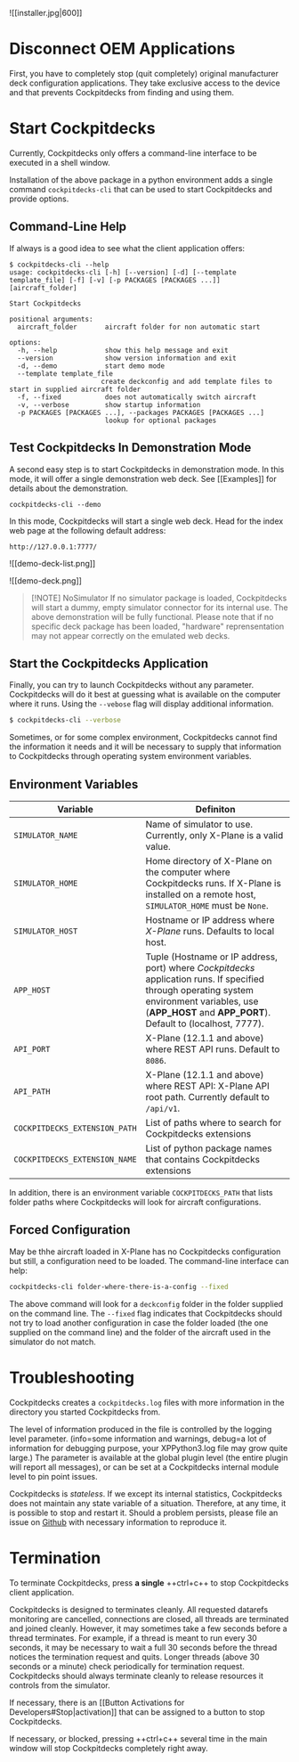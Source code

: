 ![[installer.jpg|600]]

# Disconnect OEM Applications

First, you have to completely stop (quit completely) original manufacturer deck configuration applications. They take exclusive access to the device and that prevents Cockpitdecks from finding and using them.

# Start Cockpitdecks

Currently, Cockpitdecks only offers a command-line interface to be executed in a shell window.

Installation of the above package in a python environment adds a single command `cockpitdecks-cli` that can be used to start Cockpitdecks and provide options.

## Command-Line Help

If always is a good idea to see what the client application offers:

```
$ cockpitdecks-cli --help
usage: cockpitdecks-cli [-h] [--version] [-d] [--template template_file] [-f] [-v] [-p PACKAGES [PACKAGES ...]] [aircraft_folder]
  
Start Cockpitdecks
  
positional arguments:
  aircraft_folder       aircraft folder for non automatic start
  
options:
  -h, --help            show this help message and exit
  --version             show version information and exit
  -d, --demo            start demo mode
  --template template_file
                       create deckconfig and add template files to start in supplied aircraft folder
  -f, --fixed           does not automatically switch aircraft
  -v, --verbose         show startup information
  -p PACKAGES [PACKAGES ...], --packages PACKAGES [PACKAGES ...]
                        lookup for optional packages
```

## Test Cockpitdecks In Demonstration Mode

A second easy step is to start Cockpitdecks in demonstration mode. In this mode, it will offer a single demonstration web deck. See [[Examples]] for details about the demonstration.

```
cockpitdecks-cli --demo
```

In this mode, Cockpitdecks will start a single web deck. Head for the index web page at the following default address:

```
http://127.0.0.1:7777/
```

![[demo-deck-list.png]]

![[demo-deck.png]]

> [!NOTE] NoSimulator
> If no simulator package is loaded, Cockpitdecks will start a dummy, empty simulator connector for its internal use. The above demonstration will be fully functional. Please note that if no specific deck package has been loaded, "hardware" reprensentation may not appear correctly on the emulated web decks.

## Start the Cockpitdecks Application

Finally, you can try to launch Cockpitdecks without any parameter. Cockpitdecks will do it best at guessing what is available on the computer where it runs. Using the `--vebose` flag will display additional information.

```sh
$ cockpitdecks-cli --verbose
```

Sometimes, or for some complex environment, Cockpitdecks cannot find the information it needs and it will be necessary to supply that information to Cockpitdecks through operating system environment variables.

## Environment Variables

| Variable                      | Definiton                                                                                                                                                                                                   |
| ----------------------------- | ----------------------------------------------------------------------------------------------------------------------------------------------------------------------------------------------------------- |
| `SIMULATOR_NAME`              | Name of simulator to use. Currently, only X-Plane is a valid value.                                                                                                                                         |
| `SIMULATOR_HOME`              | Home directory of X-Plane on the computer where Cockpitdecks runs. If X-Plane is installed on a remote host, `SIMULATOR_HOME` must be `None`.                                                               |
| `SIMULATOR_HOST`              | Hostname or IP address where *X-Plane* runs. Defaults to local host.                                                                                                                                        |
| `APP_HOST`                    | Tuple (Hostname or IP address, port) where *Cockpitdecks* application runs. If specified through operating system environment variables, use (**APP_HOST** and **APP_PORT**). Default to (localhost, 7777). |
| `API_PORT`                    | X-Plane (12.1.1 and above) where REST API runs. Default to `8086`.                                                                                                                                          |
| `API_PATH`                    | X-Plane (12.1.1 and above) where REST API: X-Plane API root path. Currently default to `/api/v1`.                                                                                                           |
| `COCKPITDECKS_EXTENSION_PATH` | List of paths where to search for Cockpitdecks extensions                                                                                                                                                   |
| `COCKPITDECKS_EXTENSION_NAME` | List of python package names that contains Cockpitdecks extensions                                                                                                                                          |

In addition, there is an environment variable `COCKPITDECKS_PATH` that lists folder paths where Cockpitdecks will look for aircraft configurations.

## Forced Configuration

May be thhe aircraft loaded in X-Plane has no Cockpitdecks configuration but still, a configuration need to be loaded. The command-line interface can help:

```sh
cockpitdecks-cli folder-where-there-is-a-config --fixed
```

The above command will look for a `deckconfig` folder in the folder supplied on the command line. The `--fixed` flag indicates that Cockpitdecks should not try to load another configuration in case the folder loaded (the one supplied on the command line) and the folder of the aircraft used in the simulator do not match.

# Troubleshooting

Cockpitdecks creates a `cockpitdecks.log` files with more information in the directory you started Cockpitdecks from.

The level of information produced in the file is controlled by the logging level parameter. (info=some information and warnings, debug=a lot of information for debugging purpose, your XPPython3.log file may grow quite large.) The parameter is available at the global plugin level (the entire plugin will report all messages), or can be set at a Cockpitdecks internal module level to pin point issues.

Cockpitdecks is *stateless*. If we except its internal statistics, Cockpitdecks does not maintain any state variable of a situation. Therefore, at any time, it is possible to stop and restart it. Should a problem persists, please file an issue on [Github](https://github.com/devleaks/cockpitdecks/issues) with necessary information to reproduce it.

# Termination

To terminate Cockpitdecks, press **a single** ++ctrl+c++ to stop Cockpitdecks client application.

Cockpitdecks is designed to terminates cleanly. All requested datarefs monitoring are cancelled, connections are closed, all threads are terminated and joined cleanly. However, it may sometimes take a few seconds before a thread terminates. For example, if a thread is meant to run every 30 seconds, it may be necessary to wait a full 30 seconds before the thread notices the termination request and quits. Longer threads (above 30 seconds or a minute) check periodically for termination request. Cockpitdecks should always terminate cleanly to release resources it controls from the simulator.

If necessary, there is an [[Button Activations for Developers#Stop|activation]] that can be assigned to a button to stop Cockpitdecks.

If necessary, or blocked, pressing ++ctrl+c++ several time in the main window will stop Cockpitdecks completely right away.
